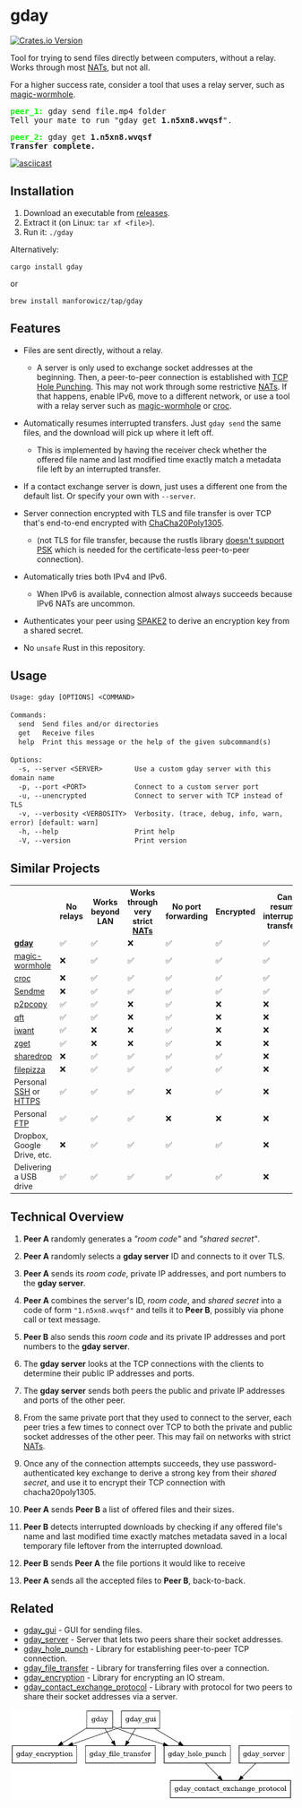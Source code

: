 # gday
[![Crates.io Version](https://img.shields.io/crates/v/gday)](https://crates.io/crates/gday)

Tool for trying to send files directly between computers, without a relay.
Works through most [NATs](https://en.wikipedia.org/wiki/Network_address_translation), but not all.

For a higher success rate, consider a tool that uses a relay server, such as [magic-wormhole](https://github.com/magic-wormhole/magic-wormhole).

<pre>
<b style="color:lime;">peer_1:</b> gday send file.mp4 folder
Tell your mate to run "gday get <b>1.n5xn8.wvqsf</b>".
</pre>

<pre>
<b style="color:lime;">peer_2:</b> gday get <b>1.n5xn8.wvqsf</b>
<b>Transfer complete.</b>
</pre>

[![asciicast](https://asciinema.org/a/Z8OJJr8xHRAJh6fuqocNcm9Zu.svg)](https://asciinema.org/a/Z8OJJr8xHRAJh6fuqocNcm9Zu)

## Installation

1. Download an executable from [releases](https://github.com/manforowicz/gday/releases).
2. Extract it (on Linux: `tar xf <file>`).
3. Run it: `./gday`

Alternatively:
```
cargo install gday
```
or
```
brew install manforowicz/tap/gday
```

## Features

- Files are sent directly, without a relay.
    - A server is only used to exchange socket addresses at the beginning.
    Then, a peer-to-peer connection is established with [TCP Hole Punching](https://bford.info/pub/net/p2pnat/).
    This may not work through some restrictive [NATs](https://en.wikipedia.org/wiki/Network_address_translation). If that happens, enable IPv6, move to a different network, or use a tool with a relay server such as [magic-wormhole](https://github.com/magic-wormhole/magic-wormhole") or [croc](https://github.com/schollz/croc).

- Automatically resumes interrupted transfers. Just `gday send` the same files, and the download will pick up where it left off.
    - This is implemented by having the receiver check whether the offered file name and last modified time exactly match a metadata file left by an interrupted transfer.

- If a contact exchange server is down, just uses a different one from the default list. Or specify your own with `--server`.

- Server connection encrypted with
TLS and file transfer is over TCP that's end-to-end encrypted with
[ChaCha20Poly1305](https://en.wikipedia.org/wiki/ChaCha20-Poly1305).
    - (not TLS for file transfer, because the rustls library [doesn't support PSK](https://github.com/rustls/rustls/issues/174) which is needed for the certificate-less peer-to-peer connection).

- Automatically tries both IPv4 and IPv6.
    - When IPv6 is available, connection almost always succeeds because IPv6 NATs are uncommon.

- Authenticates your peer using [SPAKE2](https://datatracker.ietf.org/doc/rfc9382/) to derive an
encryption key from a shared secret.

- No `unsafe` Rust in this repository.


## Usage
```
Usage: gday [OPTIONS] <COMMAND>

Commands:
  send  Send files and/or directories
  get   Receive files
  help  Print this message or the help of the given subcommand(s)

Options:
  -s, --server <SERVER>        Use a custom gday server with this domain name
  -p, --port <PORT>            Connect to a custom server port
  -u, --unencrypted            Connect to server with TCP instead of TLS
  -v, --verbosity <VERBOSITY>  Verbosity. (trace, debug, info, warn, error) [default: warn]
  -h, --help                   Print help
  -V, --version                Print version
```

## Similar Projects

<table>
    <tr>
        <th></th>
        <th>No relays</th>
        <th>Works beyond LAN</th>
        <th>Works through very strict <a href="https://en.wikipedia.org/wiki/Network_address_translation">NATs</a></th>
        <th>No port forwarding</th>
        <th>Encrypted</th>
        <th>Can resume interrupted transfers</th>
    </tr>
    <tr>
        <td><strong><a href="https://github.com/manforowicz/gday">gday</a></strong></td>
        <td>✅</td>
        <td>✅</td>
        <td>❌</td>
        <td>✅</td>
        <td>✅</td>
        <td>✅</td>
    </tr>
    <tr>
        <td><a href="https://github.com/magic-wormhole/magic-wormhole">magic-wormhole</a></td>
        <td>❌</td>
        <td>✅</td>
        <td>✅</td>
        <td>✅</td>
        <td>✅</td>
        <td>✅</td>
    </tr>
    <tr>
        <td><a href="https://github.com/schollz/croc">croc</a></td>
        <td>❌</td>
        <td>✅</td>
        <td>✅</td>
        <td>✅</td>
        <td>✅</td>
        <td>✅</td>
    </tr>
    <tr>
        <td><a href="https://github.com/n0-computer/sendme">Sendme</td>
        <td>❌</td>
        <td>✅</td>
        <td>✅</td>
        <td>✅</td>
        <td>✅</td>
        <td>✅</td>
    </tr>
    <tr>
        <td><a href="https://github.com/psantosl/p2pcopy">p2pcopy</a></td>
        <td>✅</td>
        <td>✅</td>
        <td>❌</td>
        <td>✅</td>
        <td>❌</td>
        <td>❌</td>
    </tr>
    <tr>
        <td><a href="https://github.com/CramBL/quick-file-transfer">qft</a></td>
        <td>✅</td>
        <td>✅</td>
        <td>❌</td>
        <td>✅</td>
        <td>❌</td>
        <td>❌</td>
    </tr>
    <tr>
        <td><a href="https://github.com/nirvik/iWant">iwant</a></td>
        <td>✅</td>
        <td>❌</td>
        <td>❌</td>
        <td>✅</td>
        <td>❌</td>
        <td>❌</td>
    </tr>
    <tr>
        <td><a href="https://github.com/nils-werner/zget">zget</a></td>
        <td>✅</td>
        <td>❌</td>
        <td>❌</td>
        <td>✅</td>
        <td>❌</td>
        <td>❌</td>
    </tr>
    <tr>
        <td><a href="https://github.com/cowbell/sharedrop">sharedrop</a></td>
        <td>❌</td>
        <td>✅</td>
        <td>✅</td>
        <td>✅</td>
        <td>✅</td>
        <td>❌</td>
    </tr>
    <tr>
        <td><a href="https://github.com/kern/filepizza">filepizza</a></td>
        <td>❌</td>
        <td>✅</td>
        <td>✅</td>
        <td>✅</td>
        <td>✅</td>
        <td>❌</td>
    </tr>
    <tr>
        <td>Personal <a href="https://en.wikipedia.org/wiki/Secure_Shell">SSH</a> or <a href="https://en.wikipedia.org/wiki/HTTPS">HTTPS</a></td>
        <td>✅</td>
        <td>✅</td>
        <td>✅</td>
        <td>❌</td>
        <td>✅</td>
        <td>❌</td>
    </tr>
    <tr>
        <td>Personal <a href="https://en.wikipedia.org/wiki/File_Transfer_Protocol">FTP</a></td>
        <td>✅</td>
        <td>✅</td>
        <td>✅</td>
        <td>❌</td>
        <td>❌</td>
        <td>❌</td>
    </tr>
    <tr>
        <td>Dropbox, Google Drive, etc.</td>
        <td>❌</td>
        <td>✅</td>
        <td>✅</td>
        <td>✅</td>
        <td>✅</td>
        <td>❌</td>
    </tr>
    <tr>
        <td>Delivering a USB drive</td>
        <td>✅</td>
        <td>✅</td>
        <td>✅</td>
        <td>✅</td>
        <td>✅</td>
        <td>❌</td>
    </tr>
</table>

## Technical Overview

1. **Peer A** randomly generates a _"room code"_ and _"shared secret"_.

2. **Peer A** randomly selects a **gday server** ID and connects to it over TLS.

3. **Peer A** sends its _room code_, private IP addresses, and port numbers to the **gday server**.

4. **Peer A** combines the server's ID, _room code_, and _shared secret_ into a code of form `"1.n5xn8.wvqsf"` and tells it to **Peer B**, possibly via phone call or text message.

5. **Peer B** also sends this _room code_ and its private IP addresses and port numbers to the **gday server**.

6. The **gday server** looks at the TCP connections with the clients to determine their public IP addresses and ports.

7. The **gday server** sends both peers the public and private IP addresses and ports of the other peer.

8. From the same private port that they used to connect to the server, each peer tries a few times to connect over TCP to both the private and public socket addresses of the other peer. This may fail on networks with strict [NATs](https://en.wikipedia.org/wiki/Network_address_translation).

9. Once any of the connection attempts succeeds, they use password-authenticated key exchange to derive a strong key from their _shared secret_, and use it to encrypt their TCP connection with chacha20poly1305.

10. **Peer A** sends **Peer B** a list of offered files and their sizes.

11. **Peer B** detects interrupted downloads by checking if any offered file's name and last modified time exactly matches metadata saved in a local temporary file leftover from the interrupted download.

12. **Peer B** sends **Peer A** the file portions it would like to receive

13. **Peer A** sends all the accepted files to **Peer B**, back-to-back.

## Related

- [gday_gui](https://crates.io/crates/gday_gui) - GUI for sending files.
- [gday_server](https://crates.io/crates/gday_server) - Server that lets two peers share their socket addresses.
- [gday_hole_punch](https://crates.io/crates/gday_hole_punch) - Library for establishing peer-to-peer TCP connection.
- [gday_file_transfer](https://crates.io/crates/gday_file_transfer) - Library for transferring files over a connection.
- [gday_encryption](https://crates.io/crates/gday_encryption) - Library for encrypting an IO stream.
- [gday_contact_exchange_protocol](https://crates.io/crates/gday_contact_exchange_protocol) - Library with protocol for two peers to share their socket
addresses via a server.

![gday dependency graph](https://github.com/manforowicz/gday/blob/main/other/dependency_graph.png?raw=true)